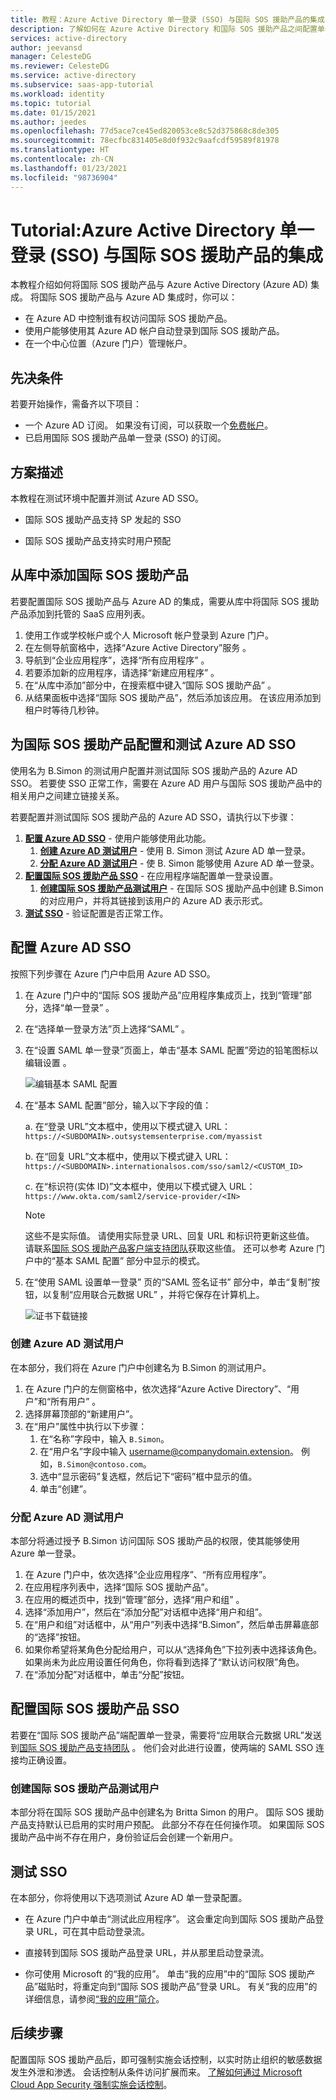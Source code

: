 ```yaml
---
title: 教程：Azure Active Directory 单一登录 (SSO) 与国际 SOS 援助产品的集成 | Microsoft Docs
description: 了解如何在 Azure Active Directory 和国际 SOS 援助产品之间配置单一登录。
services: active-directory
author: jeevansd
manager: CelesteDG
ms.reviewer: CelesteDG
ms.service: active-directory
ms.subservice: saas-app-tutorial
ms.workload: identity
ms.topic: tutorial
ms.date: 01/15/2021
ms.author: jeedes
ms.openlocfilehash: 77d5ace7ce45ed820053ce8c52d375868c8de305
ms.sourcegitcommit: 78ecfbc831405e8d0f932c9aafcdf59589f81978
ms.translationtype: HT
ms.contentlocale: zh-CN
ms.lasthandoff: 01/23/2021
ms.locfileid: "98736904"
---
```

# <a name="tutorial-azure-active-directory-single-sign-on-sso-integration-with-international-sos-assistance-products"></a>Tutorial:Azure Active Directory 单一登录 (SSO) 与国际 SOS 援助产品的集成

本教程介绍如何将国际 SOS 援助产品与 Azure Active Directory (Azure AD) 集成。 将国际 SOS 援助产品与 Azure AD 集成时，你可以：

* 在 Azure AD 中控制谁有权访问国际 SOS 援助产品。
* 使用户能够使用其 Azure AD 帐户自动登录到国际 SOS 援助产品。
* 在一个中心位置（Azure 门户）管理帐户。

## <a name="prerequisites"></a>先决条件

若要开始操作，需备齐以下项目：

* 一个 Azure AD 订阅。 如果没有订阅，可以获取一个[免费帐户](https://azure.microsoft.com/free/)。
* 已启用国际 SOS 援助产品单一登录 (SSO) 的订阅。

## <a name="scenario-description"></a>方案描述

本教程在测试环境中配置并测试 Azure AD SSO。

* 国际 SOS 援助产品支持 SP 发起的 SSO

* 国际 SOS 援助产品支持实时用户预配


## <a name="adding-international-sos-assistance-products-from-the-gallery"></a>从库中添加国际 SOS 援助产品

若要配置国际 SOS 援助产品与 Azure AD 的集成，需要从库中将国际 SOS 援助产品添加到托管的 SaaS 应用列表。

1. 使用工作或学校帐户或个人 Microsoft 帐户登录到 Azure 门户。
1. 在左侧导航窗格中，选择“Azure Active Directory”服务  。
1. 导航到“企业应用程序”，选择“所有应用程序”   。
1. 若要添加新的应用程序，请选择“新建应用程序”  。
1. 在“从库中添加”部分中，在搜索框中键入“国际 SOS 援助产品” 。
1. 从结果面板中选择“国际 SOS 援助产品”，然后添加该应用。 在该应用添加到租户时等待几秒钟。


## <a name="configure-and-test-azure-ad-sso-for-international-sos-assistance-products"></a>为国际 SOS 援助产品配置和测试 Azure AD SSO

使用名为 B.Simon 的测试用户配置并测试国际 SOS 援助产品的 Azure AD SSO。 若要使 SSO 正常工作，需要在 Azure AD 用户与国际 SOS 援助产品中的相关用户之间建立链接关系。

若要配置并测试国际 SOS 援助产品的 Azure AD SSO，请执行以下步骤：

1. **[配置 Azure AD SSO](#configure-azure-ad-sso)** - 使用户能够使用此功能。
    1. **[创建 Azure AD 测试用户](#create-an-azure-ad-test-user)** - 使用 B. Simon 测试 Azure AD 单一登录。
    1. **[分配 Azure AD 测试用户](#assign-the-azure-ad-test-user)** - 使 B. Simon 能够使用 Azure AD 单一登录。
1. **[配置国际 SOS 援助产品 SSO](#configure-international-sos-assistance-products-sso)** - 在应用程序端配置单一登录设置。
    1. **[创建国际 SOS 援助产品测试用户](#create-international-sos-assistance-products-test-user)** - 在国际 SOS 援助产品中创建 B.Simon 的对应用户，并将其链接到该用户的 Azure AD 表示形式。
1. **[测试 SSO](#test-sso)** - 验证配置是否正常工作。

## <a name="configure-azure-ad-sso"></a>配置 Azure AD SSO

按照下列步骤在 Azure 门户中启用 Azure AD SSO。

1. 在 Azure 门户中的“国际 SOS 援助产品”应用程序集成页上，找到“管理”部分，选择“单一登录”  。
1. 在“选择单一登录方法”页上选择“SAML” 。
1. 在“设置 SAML 单一登录”页面上，单击“基本 SAML 配置”旁边的铅笔图标以编辑设置 。

   ![编辑基本 SAML 配置](common/edit-urls.png)

1. 在“基本 SAML 配置”部分，输入以下字段的值：

    a. 在“登录 URL”文本框中，使用以下模式键入 URL：`https://<SUBDOMAIN>.outsystemsenterprise.com/myassist` 

    b. 在“回复 URL”文本框中，使用以下模式键入 URL：`https://<SUBDOMAIN>.internationalsos.com/sso/saml2/<CUSTOM_ID>`

    c. 在“标识符(实体 ID)”文本框中，使用以下模式键入 URL：`https://www.okta.com/saml2/service-provider/<IN>`

    > [!NOTE]
    > 这些不是实际值。 请使用实际登录 URL、回复 URL 和标识符更新这些值。 请联系[国际 SOS 援助产品客户端支持团队](mailto:onlinehelp@internationalsos.com)获取这些值。 还可以参考 Azure 门户中的“基本 SAML 配置”  部分中显示的模式。

1. 在“使用 SAML 设置单一登录”  页的“SAML 签名证书”  部分中，单击“复制”按钮，以复制“应用联合元数据 URL”  ，并将它保存在计算机上。

    ![证书下载链接](common/copy-metadataurl.png)
### <a name="create-an-azure-ad-test-user"></a>创建 Azure AD 测试用户

在本部分，我们将在 Azure 门户中创建名为 B.Simon 的测试用户。

1. 在 Azure 门户的左侧窗格中，依次选择“Azure Active Directory”、“用户”和“所有用户”  。
1. 选择屏幕顶部的“新建用户”。
1. 在“用户”属性中执行以下步骤：
   1. 在“名称”字段中，输入 `B.Simon`。  
   1. 在“用户名”字段中输入 username@companydomain.extension。 例如，`B.Simon@contoso.com`。
   1. 选中“显示密码”复选框，然后记下“密码”框中显示的值。
   1. 单击“创建”。

### <a name="assign-the-azure-ad-test-user"></a>分配 Azure AD 测试用户

本部分将通过授予 B.Simon 访问国际 SOS 援助产品的权限，使其能够使用 Azure 单一登录。

1. 在 Azure 门户中，依次选择“企业应用程序”、“所有应用程序”。  
1. 在应用程序列表中，选择“国际 SOS 援助产品”。
1. 在应用的概述页中，找到“管理”部分，选择“用户和组”   。
1. 选择“添加用户”，然后在“添加分配”对话框中选择“用户和组”。
1. 在“用户和组”对话框中，从“用户”列表中选择“B.Simon”，然后单击屏幕底部的“选择”按钮。
1. 如果你希望将某角色分配给用户，可以从“选择角色”下拉列表中选择该角色。 如果尚未为此应用设置任何角色，你将看到选择了“默认访问权限”角色。
1. 在“添加分配”对话框中，单击“分配”按钮。

## <a name="configure-international-sos-assistance-products-sso"></a>配置国际 SOS 援助产品 SSO

若要在“国际 SOS 援助产品”端配置单一登录，需要将“应用联合元数据 URL”发送到[国际 SOS 援助产品支持团队](mailto:onlinehelp@internationalsos.com) 。 他们会对此进行设置，使两端的 SAML SSO 连接均正确设置。

### <a name="create-international-sos-assistance-products-test-user"></a>创建国际 SOS 援助产品测试用户

本部分将在国际 SOS 援助产品中创建名为 Britta Simon 的用户。 国际 SOS 援助产品支持默认已启用的实时用户预配。 此部分不存在任何操作项。 如果国际 SOS 援助产品中尚不存在用户，身份验证后会创建一个新用户。

## <a name="test-sso"></a>测试 SSO 

在本部分，你将使用以下选项测试 Azure AD 单一登录配置。 

* 在 Azure 门户中单击“测试此应用程序”。 这会重定向到国际 SOS 援助产品登录 URL，可在其中启动登录流。 

* 直接转到国际 SOS 援助产品登录 URL，并从那里启动登录流。

* 你可使用 Microsoft 的“我的应用”。 单击“我的应用”中的“国际 SOS 援助产品”磁贴时，将重定向到“国际 SOS 援助产品”登录 URL。 有关“我的应用”的详细信息，请参阅[“我的应用”简介](../user-help/my-apps-portal-end-user-access.md)。


## <a name="next-steps"></a>后续步骤

配置国际 SOS 援助产品后，即可强制实施会话控制，以实时防止组织的敏感数据发生外泄和渗透。 会话控制从条件访问扩展而来。 [了解如何通过 Microsoft Cloud App Security 强制实施会话控制](/cloud-app-security/proxy-deployment-any-app)。